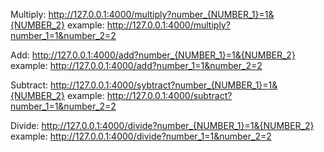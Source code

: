 Multiply: http://127.0.0.1:4000/multiply?number_{NUMBER_1}=1&{NUMBER_2} 
example: http://127.0.0.1:4000/multiply?number_1=1&number_2=2

Add: http://127.0.0.1:4000/add?number_{NUMBER_1}=1&{NUMBER_2} 
example: http://127.0.0.1:4000/add?number_1=1&number_2=2

Subtract: http://127.0.0.1:4000/sybtract?number_{NUMBER_1}=1&{NUMBER_2} 
example: http://127.0.0.1:4000/subtract?number_1=1&number_2=2

Divide: http://127.0.0.1:4000/divide?number_{NUMBER_1}=1&{NUMBER_2} 
example: http://127.0.0.1:4000/divide?number_1=1&number_2=2
